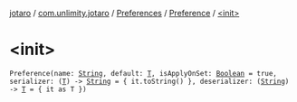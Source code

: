[jotaro](../../../index.md) / [com.unlimity.jotaro](../../index.md) / [Preferences](../index.md) / [Preference](index.md) / [&lt;init&gt;](./-init-.md)

# &lt;init&gt;

`Preference(name: `[`String`](https://kotlinlang.org/api/latest/jvm/stdlib/kotlin/-string/index.html)`, default: `[`T`](index.md#T)`, isApplyOnSet: `[`Boolean`](https://kotlinlang.org/api/latest/jvm/stdlib/kotlin/-boolean/index.html)` = true, serializer: (`[`T`](index.md#T)`) -> `[`String`](https://kotlinlang.org/api/latest/jvm/stdlib/kotlin/-string/index.html)` = { it.toString() }, deserializer: (`[`String`](https://kotlinlang.org/api/latest/jvm/stdlib/kotlin/-string/index.html)`) -> `[`T`](index.md#T)` = { it as T })`